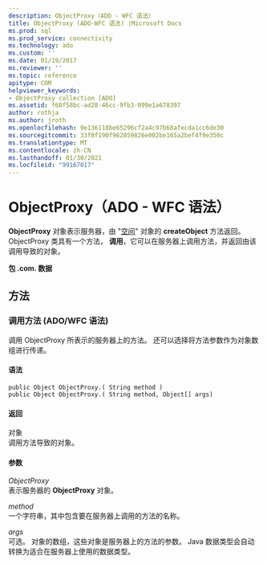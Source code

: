 ```yaml
---
description: ObjectProxy（ADO - WFC 语法）
title: ObjectProxy (ADO-WFC 语法) |Microsoft Docs
ms.prod: sql
ms.prod_service: connectivity
ms.technology: ado
ms.custom: ''
ms.date: 01/19/2017
ms.reviewer: ''
ms.topic: reference
apitype: COM
helpviewer_keywords:
- ObjectProxy collection [ADO]
ms.assetid: f68f58bc-ad28-46cc-9fb3-099e1a678397
author: rothja
ms.author: jroth
ms.openlocfilehash: 9e136118be65296cf2a4c97b68afecda1cc6de30
ms.sourcegitcommit: 33f0f190f962059826e002be165a2bef4f9e350c
ms.translationtype: MT
ms.contentlocale: zh-CN
ms.lasthandoff: 01/30/2021
ms.locfileid: "99167017"
---
```

# <a name="objectproxy-ado---wfc-syntax"></a>ObjectProxy（ADO - WFC 语法）
**ObjectProxy** 对象表示服务器，由 "[空间](../rds-api/dataspace-object-rds.md)" 对象的 **createObject** 方法返回。 ObjectProxy 类具有一个方法， **调用**，它可以在服务器上调用方法，并返回由该调用导致的对象。  
  
 **包 .com. 数据**  
  
## <a name="methods"></a>方法  
  
### <a name="call-method-adowfc-syntax"></a>调用方法 (ADO/WFC 语法)   
 调用 ObjectProxy 所表示的服务器上的方法。 还可以选择将方法参数作为对象数组进行传递。  
  
#### <a name="syntax"></a>语法  
  
```  
public Object ObjectProxy.( String method )  
public Object ObjectProxy.( String method, Object[] args)  
```  
  
#### <a name="returns"></a>返回  
 对象  
 调用方法导致的对象。  
  
#### <a name="parameters"></a>参数  
 *ObjectProxy*  
 表示服务器的 **ObjectProxy** 对象。  
  
 *method*  
 一个字符串，其中包含要在服务器上调用的方法的名称。  
  
 *args*  
 可选。 对象的数组，这些对象是服务器上的方法的参数。 Java 数据类型会自动转换为适合在服务器上使用的数据类型。